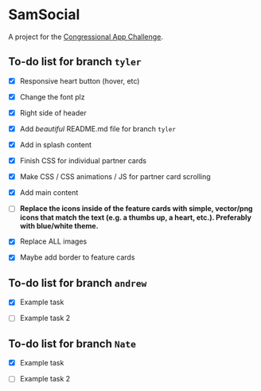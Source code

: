 # SamSocial

A project for the [Congressional App Challenge](https://www.congressionalappchallenge.us/).

## To-do list for branch `tyler`

- [x] Responsive heart button (hover, etc)

- [x] Change the font plz
- [x] Right side of header
- [x] Add *beautiful* README.md file for branch `tyler`
- [X] Add in splash content
- [X] Finish CSS for individual partner cards
- [X] Make CSS / CSS animations / JS for partner card scrolling
- [X] Add main content
- [ ] **Replace the icons inside of the feature cards with simple, vector/png icons that match the text (e.g. a thumbs up, a heart, etc.). Preferably with blue/white theme.**
- [X] Replace ALL images
- [X] Maybe add border to feature cards


## To-do list for branch `andrew`

- [X] Example task

- [ ] Example task 2

## To-do list for branch `Nate`

- [X] Example task

- [ ] Example task 2